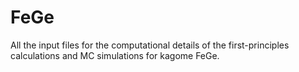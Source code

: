 # FeGe

All the input files for the computational details of the first-principles calculations and MC simulations for kagome FeGe.
